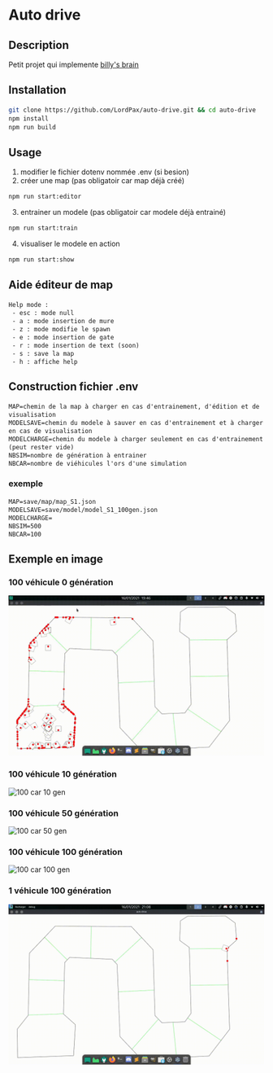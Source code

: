 # Auto drive
## Description
Petit projet qui implemente [billy's brain](https://github.com/LordPax/neural-network)

## Installation
```bash
git clone https://github.com/LordPax/auto-drive.git && cd auto-drive
npm install
npm run build
```

## Usage
1. modifier le fichier dotenv nommée .env (si besion)
2. créer une map (pas obligatoir car map déjà créé)
```bash
npm run start:editor
```
3. entrainer un modele (pas obligatoir car modele déjà entrainé)
```bash
npm run start:train
```
4. visualiser le modele en action
```bash
npm run start:show
```

## Aide éditeur de map
```
Help mode :
 - esc : mode null
 - a : mode insertion de mure
 - z : mode modifie le spawn
 - e : mode insertion de gate
 - r : mode insertion de text (soon)
 - s : save la map
 - h : affiche help
```

## Construction fichier .env
```
MAP=chemin de la map à charger en cas d'entrainement, d'édition et de visualisation
MODELSAVE=chemin du modele à sauver en cas d'entrainement et à charger en cas de visualisation
MODELCHARGE=chemin du modele à charger seulement en cas d'entrainement (peut rester vide)
NBSIM=nombre de génération à entrainer
NBCAR=nombre de viéhicules l'ors d'une simulation
```
### exemple
```
MAP=save/map/map_S1.json
MODELSAVE=save/model/model_S1_100gen.json
MODELCHARGE=
NBSIM=500
NBCAR=100
```

## Exemple en image
### 100 véhicule 0 génération
![100 car 0 gen](https://raw.githubusercontent.com/LordPax/auto-drive/master/example/100car_0gen.gif)

### 100 véhicule 10 génération
![100 car 10 gen](https://raw.githubusercontent.com/LordPax/auto-drive/master/example/100car_10gen.gif)

### 100 véhicule 50 génération
![100 car 50 gen](https://raw.githubusercontent.com/LordPax/auto-drive/master/example/100car_50gen.gif)

### 100 véhicule 100 génération
![100 car 100 gen](https://raw.githubusercontent.com/LordPax/auto-drive/master/example/100car_100gen.gif)

### 1 véhicule 100 génération
![1 car 100 gen](https://raw.githubusercontent.com/LordPax/auto-drive/master/example/1car_100gen.gif)